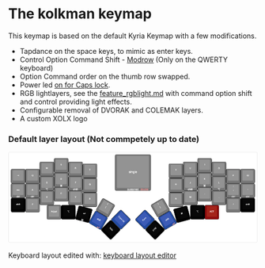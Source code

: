  # The kolkman keymap
 
 This keymap is based on the default Kyria Keymap with a few modifications.
 
*   Tapdance on the space keys, to mimic as enter keys.
*   Control Option Command Shift - [Modrow](https://precondition.github.io/home-row-mods) (Only on the QWERTY keyboard)
*   Option Command order on the thumb row swapped.
*   Power led [on for Caps lock](https://docs.splitkb.com/hc/en-us/articles/5799711553820-Power-LED).
*   RGB lightlayers, see the [feature_rgblight.md](https://github.com/qmk/qmk_firmware/blob/master/docs/feature_rgblight.md) with command option shift and control providing light effects.
*   Configurable removal of DVORAK and COLEMAK layers.
*   A custom XOLX logo 

### Default layer layout (Not commpetely up to date)      
![Alt text](./kyria.png)

Keyboard layout edited with: [keyboard layout editor](http://www.keyboard-layout-editor.com/#/gists/f7e4c83d47951cabcbdc227a47d7e257)
